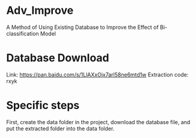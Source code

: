 # Adv_Improve
A Method of Using Existing Database to Improve the Effect of Bi-classification Model
# Database Download
Link: https://pan.baidu.com/s/1LlAXxOjx7arl58ne6mtd1w Extraction code: rxyk 
# Specific steps
First, create the data folder in the project, download the database file, and put the extracted folder into the data folder.
